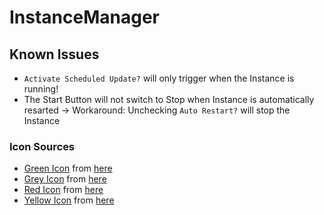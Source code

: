 # InstanceManager

## Known Issues

- `Activate Scheduled Update?` will only trigger when the Instance is running!
- The Start Button will not switch to Stop when Instance is automatically resarted -> Workaround: Unchecking `Auto Restart?` will stop the Instance

### Icon Sources
- [Green Icon](https://github.com/Sntx626/InstanceManager/blob/master/rsc/green-icon.png) from [here](https://commons.wikimedia.org/wiki/File:Button_Icon_Green.svg)
- [Grey Icon](https://github.com/Sntx626/InstanceManager/blob/master/rsc/grey-icon.png) from [here](https://commons.wikimedia.org/wiki/File:Button_Icon_Grey.svg)
- [Red Icon](https://github.com/Sntx626/InstanceManager/blob/master/rsc/red-icon.png) from [here](https://commons.wikimedia.org/wiki/File:Button_Icon_Red.svg)
- [Yellow Icon](https://github.com/Sntx626/InstanceManager/blob/master/rsc/yellow-icon.png) from [here](https://commons.wikimedia.org/wiki/File:Button_Icon_Yellow.svg)
